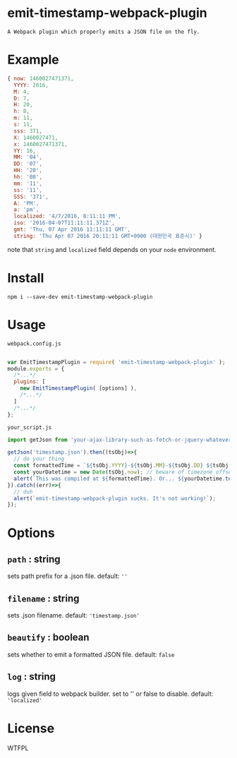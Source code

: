 # emit-timestamp-webpack-plugin

```
A Webpack plugin which properly emits a JSON file on the fly.
```

# Example

```javascript
{ now: 1460027471371,
  YYYY: 2016,
  M: 4,
  D: 7,
  H: 20,
  h: 8,
  m: 11,
  s: 11,
  sss: 371,
  X: 1460027471,
  x: 1460027471371,
  YY: 16,
  MM: '04',
  DD: '07',
  HH: '20',
  hh: '08',
  mm: '11',
  ss: '11',
  SSS: '371',
  A: 'PM',
  a: 'pm',
  localized: '4/7/2016, 8:11:11 PM',
  iso: '2016-04-07T11:11:11.371Z',
  gmt: 'Thu, 07 Apr 2016 11:11:11 GMT',
  string: 'Thu Apr 07 2016 20:11:11 GMT+0900 (대한민국 표준시)' }
```
note that `string` and `localized` field depends on your `node` environment.

# Install

```
npm i --save-dev emit-timestamp-webpack-plugin
```

# Usage

`webpack.config.js`
```javascript

var EmitTimestampPlugin = require( 'emit-timestamp-webpack-plugin' );
module.exports = {
  /*...*/
  plugins: [
    new EmitTimestampPlugin( [options] ),
    /*...*/
  ]
  /*...*/
};
```

`your_script.js`
```javascript
import getJson from 'your-ajax-library-such-as-fetch-or-jquery-whatever';

getJson('timestamp.json').then((tsObj)=>{
  // do your thing
  const formattedTime = `${tsObj.YYYY}-${tsObj.MM}-${tsObj.DD} ${tsObj.HH}:${tsObj.mm}:${tsObj.ss}`;
  const yourDatetime = new Date(tsObj.now); // beware of timezone offset quirks.
  alert(`This was compiled at ${formattedTime}. Or... ${yourDatetime.toString()}.`);
}).catch((err)=>{
  // duh
  alert(`emit-timestamp-webpack-plugin sucks. It's not working!`);
});
```

# Options
## `path` : string
sets path prefix for a .json file. default: `''`

## `filename` : string
sets .json filename. default: `'timestamp.json'`

## `beautify` : boolean
sets whether to emit a formatted JSON file. default: `false`

## `log` : string
logs given field to webpack builder. set  to '' or false to disable. default: `'localized'`

# License
WTFPL
